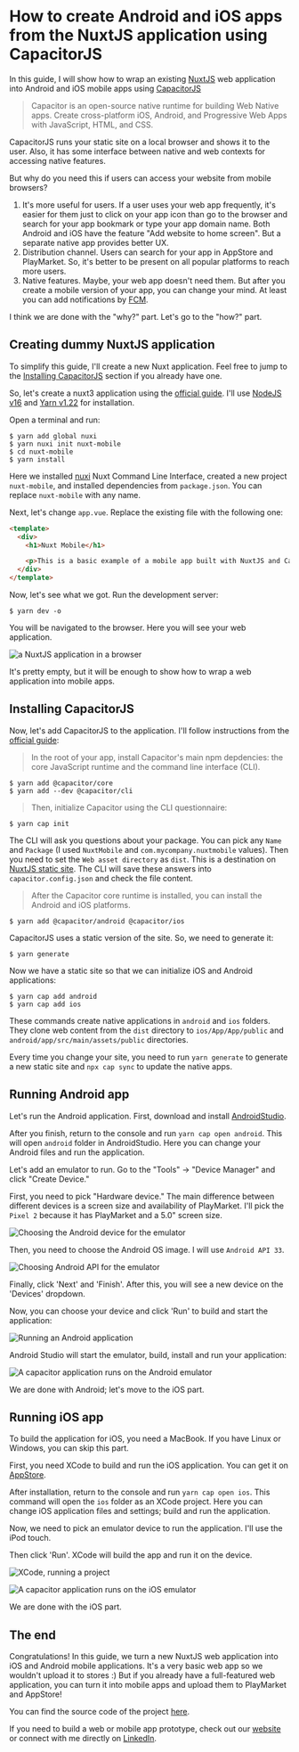 

# How to create Android and iOS apps from the NuxtJS application using CapacitorJS

In this guide, I will show how to wrap an existing [NuxtJS](https://v3.nuxtjs.org/) web application into Android and iOS mobile apps using [CapacitorJS](https://capacitorjs.com/)

> Capacitor is an open-source native runtime for building Web Native apps. Create cross-platform iOS, Android, and Progressive Web Apps with JavaScript, HTML, and CSS.

CapacitorJS runs your static site on a local browser and shows it to the user. Also, it has some interface between native and web contexts for accessing native features.

But why do you need this if users can access your website from mobile browsers?

1. It's more useful for users. If a user uses your web app frequently, it's easier for them just to click on your app icon than go to the browser and search for your app bookmark or type your app domain name. Both Android and iOS have the feature "Add website to home screen". But a separate native app provides better UX.
2. Distribution channel. Users can search for your app in AppStore and PlayMarket. So, it's better to be present on all popular platforms to reach more users.
3. Native features. Maybe, your web app doesn't need them. But after you create a mobile version of your app, you can change your mind. At least you can add notifications by [FCM](https://firebase.google.com/docs/cloud-messaging).

I think we are done with the "why?" part. Let's go to the "how?" part.

## Creating dummy NuxtJS application 

To simplify this guide, I'll create a new Nuxt application. Feel free to jump to the [Installing CapacitorJS](#Installing-CapacitorJS) section if you already have one.

So, let's create a nuxt3 application using the [official guide](https://v3.nuxtjs.org/getting-started/quick-start/). I'll use [NodeJS v16](https://nodejs.org/) and [Yarn v1.22](https://yarnpkg.com/) for installation. 

Open a terminal and run:

```
$ yarn add global nuxi
$ yarn nuxi init nuxt-mobile
$ cd nuxt-mobile
$ yarn install
```


Here we installed [nuxi](https://www.npmjs.com/package/nuxi) Nuxt Command Line Interface, created a new project `nuxt-mobile`, and installed dependencies from `package.json`. You can replace `nuxt-mobile` with any name.

Next, let's change `app.vue`. Replace the existing file with the following one: 

```html
<template>
  <div>
    <h1>Nuxt Mobile</h1>

    <p>This is a basic example of a mobile app built with NuxtJS and CapacitorJS</p>
  </div>
</template>
```

Now, let's see what we got. Run the development server:

```
$ yarn dev -o
```

You will be navigated to the browser. Here you will see your web application.

![a NuxtJS application in a browser](img/01_nuxt_web.png)

It's pretty empty, but it will be enough to show how to wrap a web application into mobile apps.

## Installing CapacitorJS


Now, let's add CapacitorJS to the application. I'll follow instructions from the [official guide](https://capacitorjs.com/docs/getting-started):

> In the root of your app, install Capacitor's main npm depdencies: the core JavaScript runtime and the command line interface (CLI).

```
$ yarn add @capacitor/core
$ yarn add --dev @capacitor/cli
```

> Then, initialize Capacitor using the CLI questionnaire:

```
$ yarn cap init
```

The CLI will ask you questions about your package. You can pick any `Name` and `Package` (I used `NuxtMobile` and `com.mycompany.nuxtmobile` values). Then you need to set the `Web asset directory` as `dist`. This is a destination on [NuxtJS static site](https://nuxtjs.org/docs/concepts/static-site-generation/). The CLI will save these answers into `capacitor.config.json` and check the file content.

> After the Capacitor core runtime is installed, you can install the Android and iOS platforms.

```
$ yarn add @capacitor/android @capacitor/ios
```

CapacitorJS uses a static version of the site. So, we need to generate it:

```
$ yarn generate 
```

Now we have a static site so that we can initialize iOS and Android applications:

```
$ yarn cap add android
$ yarn cap add ios
```

These commands create native applications in `android` and `ios` folders. They clone web content from the `dist` directory to `ios/App/App/public` and `android/app/src/main/assets/public` directories.

Every time you change your site, you need to run `yarn generate` to generate a new static site and `npx cap sync` to update the native apps.

## Running Android app

Let's run the Android application. First, download and install [AndroidStudio](https://developer.android.com/studio). 

After you finish, return to the console and run `yarn cap open android`. This will open `android` folder in AndroidStudio. Here you can change your Android files and run the application. 

Let's add an emulator to run. Go to the "Tools" -> "Device Manager" and click "Create Device." 

First, you need to pick "Hardware device." The main difference between different devices is a screen size and availability of PlayMarket. I'll pick the `Pixel 2` because it has PlayMarket and a 5.0" screen size. 

![Choosing the Android device for the emulator](img/01_android_emulator_1.png)

Then, you need to choose the Android OS image. I will use `Android API 33`.

![Choosing Android API for the emulator](img/01_android_emulator_2.png)

Finally, click 'Next' and 'Finish'. After this, you will see a new device on the 'Devices' dropdown. 

Now, you can choose your device and click 'Run' to build and start the application:

![Running an Android application](img/01_andorid_run.png)

Android Studio will start the emulator, build, install and run your application:

![A capacitor application runs on the Android emulator](img/01_nuxt_android.png)

We are done with Android; let's move to the iOS part.

## Running iOS app

To build the application for iOS, you need a MacBook. If you have Linux or Windows, you can skip this part.

First, you need XCode to build and run the iOS application. You can get it on [AppStore](https://apps.apple.com/us/app/xcode/id497799835).

After installation, return to the console and run `yarn cap open ios`. This command will open the `ios` folder as an XCode project. Here you can change iOS application files and settings; build and run the application.

Now, we need to pick an emulator device to run the application. I'll use the iPod touch.

Then click 'Run'. XCode will build the app and run it on the device.

![XCode, running a project](img/01_xcode_run.png)

![A capacitor application runs on the iOS emulator](img/01_nuxt_ios.png)

We are done with the iOS part.

## The end 

Congratulations! In this guide, we turn a new NuxtJS web application into iOS and Android mobile applications. It's a very basic web app so we wouldn't upload it to stores :) But if you already have a full-featured web application, you can turn it into mobile apps and upload them to PlayMarket and AppStore!

You can find the source code of the project [here](https://github.com/eugen1j/nuxt-mobile).

If you need to build a web or mobile app prototype, check out our [website](https://daiquiri.team/services/prototyping?utm_medium=referral&utm_source=dev_to&utm_campaign=nuxt_mobile_1) or connect with me directly on [LinkedIn](https://www.linkedin.com/in/yevhen-bondar/).


